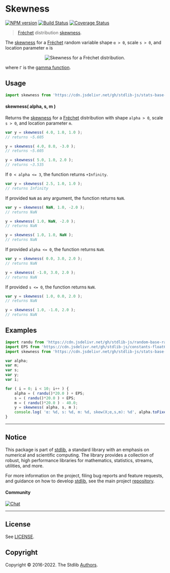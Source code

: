 <!--

@license Apache-2.0

Copyright (c) 2018 The Stdlib Authors.

Licensed under the Apache License, Version 2.0 (the "License");
you may not use this file except in compliance with the License.
You may obtain a copy of the License at

   http://www.apache.org/licenses/LICENSE-2.0

Unless required by applicable law or agreed to in writing, software
distributed under the License is distributed on an "AS IS" BASIS,
WITHOUT WARRANTIES OR CONDITIONS OF ANY KIND, either express or implied.
See the License for the specific language governing permissions and
limitations under the License.

-->

# Skewness

[![NPM version][npm-image]][npm-url] [![Build Status][test-image]][test-url] [![Coverage Status][coverage-image]][coverage-url] <!-- [![dependencies][dependencies-image]][dependencies-url] -->

> [Fréchet][frechet-distribution] distribution [skewness][skewness].

<!-- Section to include introductory text. Make sure to keep an empty line after the intro `section` element and another before the `/section` close. -->

<section class="intro">

The [skewness][skewness] for a [Fréchet][frechet-distribution] random variable shape `α > 0`, scale `s > 0`, and location parameter `m` is

<!-- <equation class="equation" label="eq:frechet_skewness" align="center" raw="\operatorname{skew} = \begin{cases} {\frac{\Gamma \left(1-{\frac{3}{\alpha }}\right)-3\Gamma \left(1-{\frac{2}{\alpha }}\right)\Gamma \left(1-{\frac{1}{\alpha }}\right)+2\Gamma^{3}\left(1-{\frac{1}{\alpha }}\right)}{{\sqrt{\left(\Gamma \left(1-{\frac{2}{\alpha }}\right)-\Gamma^{2}\left(1-{\frac{1}{\alpha }}\right)\right)^{3}}}}} & \text{ for }\alpha > 3\\\ \infty & \text{ otherwise }\end{cases}" alt="Skewness for a Fréchet distribution."> -->

<div class="equation" align="center" data-raw-text="\operatorname{skew} = \begin{cases} {\frac{\Gamma \left(1-{\frac{3}{\alpha }}\right)-3\Gamma \left(1-{\frac{2}{\alpha }}\right)\Gamma \left(1-{\frac{1}{\alpha }}\right)+2\Gamma^{3}\left(1-{\frac{1}{\alpha }}\right)}{{\sqrt{\left(\Gamma \left(1-{\frac{2}{\alpha }}\right)-\Gamma^{2}\left(1-{\frac{1}{\alpha }}\right)\right)^{3}}}}} &amp; \text{ for }\alpha &gt; 3\\\ \infty &amp; \text{ otherwise }\end{cases}" data-equation="eq:frechet_skewness">
    <img src="https://cdn.jsdelivr.net/gh/stdlib-js/stdlib@591cf9d5c3a0cd3c1ceec961e5c49d73a68374cb/lib/node_modules/@stdlib/stats/base/dists/frechet/skewness/docs/img/equation_frechet_skewness.svg" alt="Skewness for a Fréchet distribution.">
    <br>
</div>

<!-- </equation> -->

where `Γ` is the [gamma function][gamma-function].

</section>

<!-- /.intro -->

<!-- Package usage documentation. -->



<section class="usage">

## Usage

```javascript
import skewness from 'https://cdn.jsdelivr.net/gh/stdlib-js/stats-base-dists-frechet-skewness@deno/mod.js';
```

#### skewness( alpha, s, m )

Returns the [skewness][skewness] for a [Fréchet][frechet-distribution] distribution with shape `alpha > 0`, scale `s > 0`, and location parameter `m`.

```javascript
var y = skewness( 4.0, 1.0, 1.0 );
// returns ~5.605

y = skewness( 4.0, 8.0, -3.0 );
// returns ~5.605

y = skewness( 5.0, 1.0, 2.0 );
// returns ~3.535
```

If `0 < alpha <= 3`, the function returns `+Infinity`.

```javascript
var y = skewness( 2.5, 1.0, 1.0 );
// returns Infinity
```

If provided `NaN` as any argument, the function returns `NaN`.

```javascript
var y = skewness( NaN, 1.0, -2.0 );
// returns NaN

y = skewness( 1.0, NaN, -2.0 );
// returns NaN

y = skewness( 1.0, 1.0, NaN );
// returns NaN
```

If provided `alpha <= 0`, the function returns `NaN`.

```javascript
var y = skewness( 0.0, 3.0, 2.0 );
// returns NaN

y = skewness( -1.0, 3.0, 2.0 );
// returns NaN
```

If provided `s <= 0`, the function returns `NaN`.

```javascript
var y = skewness( 1.0, 0.0, 2.0 );
// returns NaN

y = skewness( 1.0, -1.0, 2.0 );
// returns NaN
```

</section>

<!-- /.usage -->

<!-- Package usage notes. Make sure to keep an empty line after the `section` element and another before the `/section` close. -->

<section class="notes">

</section>

<!-- /.notes -->

<!-- Package usage examples. -->

<section class="examples">

## Examples

<!-- eslint no-undef: "error" -->

```javascript
import randu from 'https://cdn.jsdelivr.net/gh/stdlib-js/random-base-randu@deno/mod.js';
import EPS from 'https://cdn.jsdelivr.net/gh/stdlib-js/constants-float64-eps@deno/mod.js';
import skewness from 'https://cdn.jsdelivr.net/gh/stdlib-js/stats-base-dists-frechet-skewness@deno/mod.js';

var alpha;
var m;
var s;
var y;
var i;

for ( i = 0; i < 10; i++ ) {
    alpha = ( randu()*20.0 ) + EPS;
    s = ( randu()*20.0 ) + EPS;
    m = ( randu()*20.0 ) - 40.0;
    y = skewness( alpha, s, m );
    console.log( 'α: %d, s: %d, m: %d, skew(X;α,s,m): %d', alpha.toFixed( 4 ), s.toFixed( 4 ), m.toFixed( 4 ), y.toFixed( 4 ) );
}
```

</section>

<!-- /.examples -->

<!-- Section to include cited references. If references are included, add a horizontal rule *before* the section. Make sure to keep an empty line after the `section` element and another before the `/section` close. -->

<section class="references">

</section>

<!-- /.references -->

<!-- Section for related `stdlib` packages. Do not manually edit this section, as it is automatically populated. -->

<section class="related">

</section>

<!-- /.related -->

<!-- Section for all links. Make sure to keep an empty line after the `section` element and another before the `/section` close. -->


<section class="main-repo" >

* * *

## Notice

This package is part of [stdlib][stdlib], a standard library with an emphasis on numerical and scientific computing. The library provides a collection of robust, high performance libraries for mathematics, statistics, streams, utilities, and more.

For more information on the project, filing bug reports and feature requests, and guidance on how to develop [stdlib][stdlib], see the main project [repository][stdlib].

#### Community

[![Chat][chat-image]][chat-url]

---

## License

See [LICENSE][stdlib-license].


## Copyright

Copyright &copy; 2016-2022. The Stdlib [Authors][stdlib-authors].

</section>

<!-- /.stdlib -->

<!-- Section for all links. Make sure to keep an empty line after the `section` element and another before the `/section` close. -->

<section class="links">

[npm-image]: http://img.shields.io/npm/v/@stdlib/stats-base-dists-frechet-skewness.svg
[npm-url]: https://npmjs.org/package/@stdlib/stats-base-dists-frechet-skewness

[test-image]: https://github.com/stdlib-js/stats-base-dists-frechet-skewness/actions/workflows/test.yml/badge.svg?branch=main
[test-url]: https://github.com/stdlib-js/stats-base-dists-frechet-skewness/actions/workflows/test.yml?query=branch:main

[coverage-image]: https://img.shields.io/codecov/c/github/stdlib-js/stats-base-dists-frechet-skewness/main.svg
[coverage-url]: https://codecov.io/github/stdlib-js/stats-base-dists-frechet-skewness?branch=main

<!--

[dependencies-image]: https://img.shields.io/david/stdlib-js/stats-base-dists-frechet-skewness.svg
[dependencies-url]: https://david-dm.org/stdlib-js/stats-base-dists-frechet-skewness/main

-->

[chat-image]: https://img.shields.io/gitter/room/stdlib-js/stdlib.svg
[chat-url]: https://gitter.im/stdlib-js/stdlib/

[stdlib]: https://github.com/stdlib-js/stdlib

[stdlib-authors]: https://github.com/stdlib-js/stdlib/graphs/contributors

[umd]: https://github.com/umdjs/umd
[es-module]: https://developer.mozilla.org/en-US/docs/Web/JavaScript/Guide/Modules

[deno-url]: https://github.com/stdlib-js/stats-base-dists-frechet-skewness/tree/deno
[umd-url]: https://github.com/stdlib-js/stats-base-dists-frechet-skewness/tree/umd
[esm-url]: https://github.com/stdlib-js/stats-base-dists-frechet-skewness/tree/esm
[branches-url]: https://github.com/stdlib-js/stats-base-dists-frechet-skewness/blob/main/branches.md

[stdlib-license]: https://raw.githubusercontent.com/stdlib-js/stats-base-dists-frechet-skewness/main/LICENSE

[frechet-distribution]: https://en.wikipedia.org/wiki/Fr%C3%A9chet_distribution

[gamma-function]: https://en.wikipedia.org/wiki/Gamma_function

[skewness]: https://en.wikipedia.org/wiki/Skewness

</section>

<!-- /.links -->
